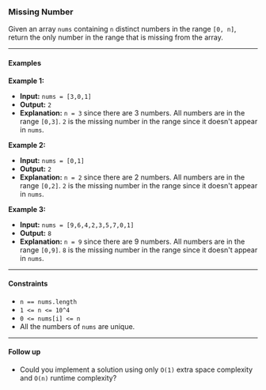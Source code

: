 ### Missing Number

Given an array `nums` containing `n` distinct numbers in the range `[0, n]`, return the only number in the range that is missing from the array.

---

#### Examples

**Example 1:**
- **Input:** `nums = [3,0,1]`
- **Output:** `2`
- **Explanation:** `n = 3` since there are 3 numbers. All numbers are in the range `[0,3]`. `2` is the missing number in the range since it doesn't appear in `nums`.

**Example 2:**
- **Input:** `nums = [0,1]`
- **Output:** `2`
- **Explanation:** `n = 2` since there are 2 numbers. All numbers are in the range `[0,2]`. `2` is the missing number in the range since it doesn't appear in `nums`.

**Example 3:**
- **Input:** `nums = [9,6,4,2,3,5,7,0,1]`
- **Output:** `8`
- **Explanation:** `n = 9` since there are 9 numbers. All numbers are in the range `[0,9]`. `8` is the missing number in the range since it doesn't appear in `nums`.

---

#### Constraints

- `n == nums.length`
- `1 <= n <= 10^4`
- `0 <= nums[i] <= n`
- All the numbers of `nums` are unique.

---

#### Follow up

- Could you implement a solution using only `O(1)` extra space complexity and `O(n)` runtime complexity?